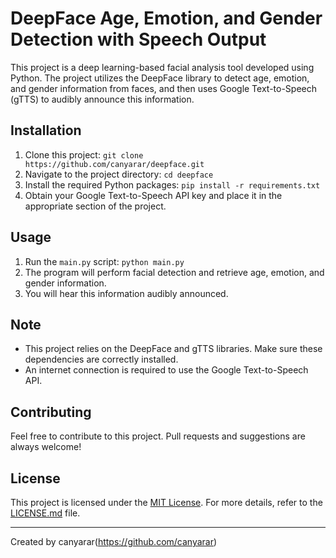 # DeepFace Age, Emotion, and Gender Detection with Speech Output

This project is a deep learning-based facial analysis tool developed using Python. The project utilizes the DeepFace library to detect age, emotion, and gender information from faces, and then uses Google Text-to-Speech (gTTS) to audibly announce this information.

## Installation

1. Clone this project: `git clone https://github.com/canyarar/deepface.git`
2. Navigate to the project directory: `cd deepface`
3. Install the required Python packages: `pip install -r requirements.txt`
4. Obtain your Google Text-to-Speech API key and place it in the appropriate section of the project.

## Usage

1. Run the `main.py` script: `python main.py`
2. The program will perform facial detection and retrieve age, emotion, and gender information.
3. You will hear this information audibly announced.

## Note

- This project relies on the DeepFace and gTTS libraries. Make sure these dependencies are correctly installed.
- An internet connection is required to use the Google Text-to-Speech API.

## Contributing

Feel free to contribute to this project. Pull requests and suggestions are always welcome!

## License

This project is licensed under the [MIT License](LICENSE.md). For more details, refer to the [LICENSE.md](LICENSE.md) file.

---

Created by canyarar(https://github.com/canyarar)

